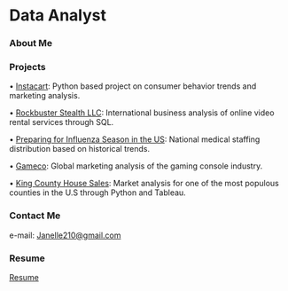 # Data Analyst

### About Me


### Projects

•	[Instacart](https://github.com/Janelle210/Instacart-Project-01-2024): Python based project on consumer behavior trends and marketing analysis.

•	[Rockbuster Stealth LLC](https://github.com/Janelle210/Rockbuster-project-11-2023): International business analysis of online video rental services through SQL.

•	[Preparing for Influenza Season in the US](https://github.com/Janelle210/Preparing-for-Influenza-Season-in-the-US-11-2023): National medical staffing distribution based on historical trends.

•	[Gameco](https://github.com/Janelle210/GameCo-07-2023): Global marketing analysis of the gaming console industry.

•	[King County House Sales](https://github.com/Janelle210/King-County-Home-Sales-03-2024): Market analysis for one of the most populous counties in the U.S through Python and Tableau.

### Contact Me
e-mail: Janelle210@gmail.com

### Resume

[Resume](https://drive.google.com/file/d/1xzSai680n14Ei_rv_Uo_kmF8rq6PHL5t/view?usp=sharing)
